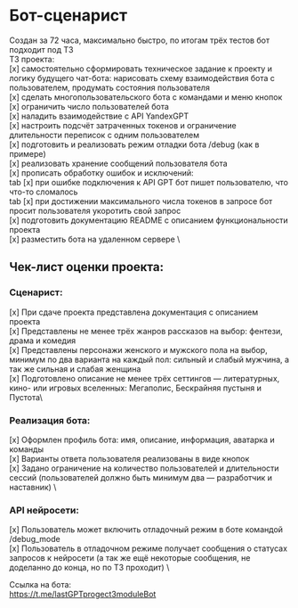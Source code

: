 # Бот-сценарист #
Создан за 72 часа, максимально быстро, по итогам трёх тестов бот подходит под ТЗ \
ТЗ проекта: \
[x] самостоятельно сформировать техническое задание к проекту и логику будущего чат-бота: нарисовать схему взаимодействия бота с пользователем, продумать состояния пользователя \
[x] сделать многопользовательского бота с командами и меню кнопок \
[x] ограничить число пользователей бота \
[x] наладить взаимодействие с API YandexGPT \
[x] настроить подсчёт затраченных токенов и ограничение длительности переписок с одним пользователем \
[x] подготовить и реализовать режим отладки бота /debug (как в примере) \
[x] реализовать хранение сообщений пользователя бота \
[x] прописать обработку ошибок и исключений: \
tab [x] при ошибке подключения к API GPT бот пишет пользователю, что что-то сломалось \
tab [x] при достижении максимального числа токенов в запросе бот просит пользователя укоротить свой запрос \
[x] подготовить документацию README с описанием функциональности проекта \
[x] разместить бота на удаленном сервере \
## Чек-лист оценки проекта:
### Сценарист:
[x] При сдаче проекта представлена документация с описанием проекта \
[x] Представлены не менее трёх жанров рассказов на выбор: фентези, драма и комедия \
[x] Представлены персонажи женского и мужского пола на выбор, минимум по два варианта на каждый пол: сильный и слабый мужчина, а так же сильная и слабая женщина \
[x] Подготовлено описание не менее трёх сеттингов — литературных, кино- или игровых вселенных: Мегаполис, Бескрайняя пустыня и Пустота\
### Реализация бота:
[x] Оформлен профиль бота: имя, описание, информация, аватарка и команды \
[x] Варианты ответа пользователя реализованы в виде кнопок \
[x] Задано ограничение на количество пользователей и длительности сессий (пользователей должно быть минимум два — разработчик и наставник) \
### API нейросети:
[x] Пользователь может включить отладочный режим в боте командой /debug_mode \
[x] Пользователь в отладочном режиме получает сообщения о статусах запросов к нейросети (а так же ещё некоторые сообщения, не доделанно до конца, но по ТЗ проходит) \

Ссылка на бота: \
https://t.me/lastGPTprogect3moduleBot